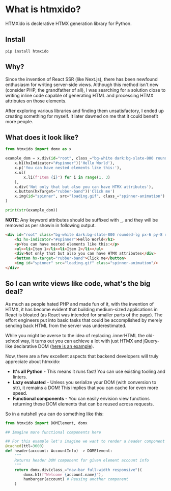 # What is htmxido?

HTMXido is declerative HTMX generation library for Python.

## Install

```
pip install htmxido
```

## Why?

Since the invention of React SSR (like Next.js), there has been newfound enthusiasm for writing server-side views. Although this method isn't new (consider PHP, the grandfather of all), I was searching for a solution close to writing inline code capable of generating HTML and processing HTMX attributes on those elements.

After exploring various libraries and finding them unsatisfactory, I ended up creating something for myself. It later dawned on me that it could benefit more people.

## What does it look like?

```python
from htmxido import domx as x

example_dom = x.div(id="root", class_="bg-white dark:bg-slate-800 rounded-lg px-6 py-8 ring-1 ring-slate-900/5 shadow-xl")(
    x.h1(hxIndicator="#spinner")('Hello World'),
    x.p('You can have nested elements like this:'),
    x.ul(
        x.li(f"Item {i}") for i in range(1, 3)
    ),
    x.div('Not only that but also you can have HTMX attributes'),
    x.button(hxTarget="rubber-band")('Click me')
    x.img(id="spinner", src="loading.gif", class_="spinner-animation")
)

print(str(example_dom))
```

**NOTE**: Any keyword attributes should be suffixed with `_`, and they will be removed as per showin in following output.

```html
<div id="root" class="bg-white dark:bg-slate-800 rounded-lg px-6 py-8 ring-1 ring-slate-900/5 shadow-xl">
    <h1 hx-indicator="#spinner">Hello World</h1>
    <p>You can have nested elements like this:</p>
    <ul><li>Item 1</li><li>Item 2</li></ul>
    <div>Not only that but also you can have HTMX attributes</div>
    <button hx-target="rubber-band">Click me</button>
    <img id="spinner" src="loading.gif" class="spinner-animation"/>
</div>
```

## So I can write views like code, what's the big deal?

As much as people hated PHP and made fun of it, with the invention of HTMX, it has become evident that building medium-sized applications in React is bloated (as React was intended for smaller parts of the page). The effort engineers put into basic tasks that could be accomplished by merely sending back HTML from the server was underestimated.

While you might be averse to the idea of replacing .innerHTML the old-school way, it turns out you can achieve a lot with just HTMX and jQuery-like declarative DOM ([here is an example](https://www.youtube.com/watch?v=3GObi93tjZI)).

Now, there are a few excellent aspects that backend developers will truly appreciate about htmxido:

 - **It's all Python** - This means it runs fast! You can use existing tooling and linters.
 - **Lazy evaluated** - Unless you serialize your DOM (with conversion to str), it remains a DOM! This implies that you can cache for even more speed.
 - **Functional components** - You can easily envision view functions returning these DOM elements that can be reused across requests.

So in a nutshell you can do something like this:

```python
from htmxido import DOMElement, domx

## Imagine more functional components here

## For this example let's imagine we want to render a header component with hamburger menu.
@cached(ttl=3600)
def header(account: AccountInfo) -> DOMElement:
    """
    Returns header DOM component for given element account info
    """
    return domx.div(class_="nav-bar full-width responsive")(
        domx.h1(f"Welcome {account.name}"),
        hamburger(account) # Reusing another component
    )
```